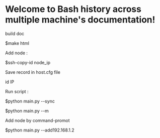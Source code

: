 # Welcome to Bash history across multiple machine's documentation!

build doc

$make html




Add node :

$ssh-copy-id node_ip


Save record in host.cfg file

id    IP


Run script :

$python main.py --sync

$python main.py --m<id>



Add node by command-promot

$python main.py --add192.168.1.2
